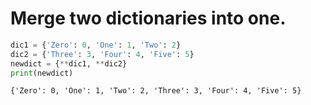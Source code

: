 # Merge two dictionaries into one.


```python
dic1 = {'Zero': 0, 'One': 1, 'Two': 2}
dic2 = {'Three': 3, 'Four': 4, 'Five': 5}
newdict = {**dic1, **dic2}
print(newdict)
```

    {'Zero': 0, 'One': 1, 'Two': 2, 'Three': 3, 'Four': 4, 'Five': 5}
    


```python

```
